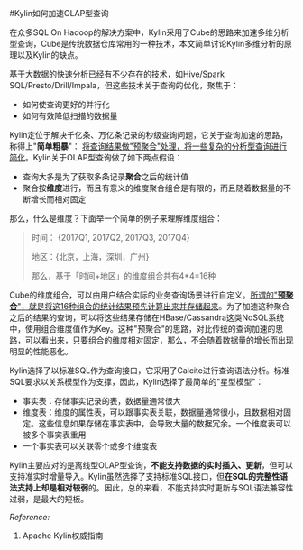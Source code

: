 #Kylin如何加速OLAP型查询

在众多SQL On Hadoop的解决方案中，Kylin采用了Cube的思路来加速多维分析型查询，Cube是传统数据仓库常用的一种技术，本文简单讨论Kylin多维分析的原理以及Kylin的缺点。



基于大数据的快速分析已经有不少存在的技术，如Hive/Spark SQL/Presto/Drill/Impala，但这些技术关于查询的优化，聚焦于：

* 如何使查询更好的并行化
* 如何有效降低扫描的数据量

Kylin定位于解决千亿条、万亿条记录的秒级查询问题，它关于查询加速的思路，称得上"**简单粗暴**"： <u>将查询结果做"预聚合"处理，将一些复杂的分析型查询进行简化</u>。Kylin关于OLAP型查询做了如下两点假设：

* 查询大多是为了获取多条记录**聚合**之后的统计值
* 聚合按**维度**进行，而且有意义的维度聚合组合是有限的，而且随着数据量的不断增长而相对固定

那么，什么是维度？下面举一个简单的例子来理解维度组合：

> 时间： {2017Q1, 2017Q2, 2017Q3, 2017Q4}
>
> 地区：{北京，上海，深圳，广州}
>
> 那么，基于「时间+地区」的维度组合共有4*4=16种

Cube的维度组合，可以由用户结合实际的业务查询场景进行自定义。<u>所谓的"**预聚合**"，就是将这16种组合的统计结果预先计算出来并存储起来</u>。为了加速这种聚合之后的结果的查询，可以将这些结果存储在HBase/Cassandra这类NoSQL系统中，使用组合维度值作为Key。这种"预聚合"的思路，对比传统的查询加速的思路，可以看出来，只要组合的维度相对固定，那么，不会随着数据量的增长而出现明显的性能恶化。

Kylin选择了以标准SQL作为查询接口，它采用了Calcite进行查询语法分析。标准SQL要求以关系模型作为支撑，因此，Kylin选择了最简单的"星型模型"：

* 事实表：存储事实记录的表，数据量通常很大
* 维度表：维度的属性表，可以跟事实表关联，数据量通常很小，且数据相对固定。这些信息如果存储在事实表中，会导致大量的数据冗余。一个维度表可以被多个事实表重用
* 一个事实表可以关联零个或多个维度表

Kylin主要应对的是离线型OLAP型查询，**不能支持数据的实时插入、更新**，但可以支持准实时增量导入。Kylin虽然选择了支持标准SQL接口，但**在SQL的完整性语法支持上却是相对较弱**的。因此，总的来看，不能支持实时更新与SQL语法兼容性过弱，是最大的短板。



*Reference:*

1. Apache Kylin权威指南